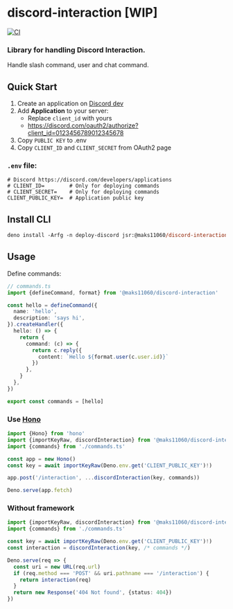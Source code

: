 # discord-interaction [WIP]

<!-- [![JSR][JSR badge]][JSR] -->
[![CI][CI badge]][CI]

<!-- https://jsr.io/docs/badges -->
<!-- [JSR]: https://jsr.io/@maks11060/tmp -->
<!-- [JSR badge]: https://jsr.io/badges/@maks11060/tmp -->
[CI]: https://github.com/maks11060/discord-interaction/actions/workflows/ci.yml
[CI badge]: https://github.com/maks11060/discord-interaction/actions/workflows/ci.yml/badge.svg

### Library for handling **Discord Interaction**.
Handle slash command, user and chat command.

## Quick Start

1. Create an application on [Discord dev](https://discord.com/developers/applications)
2. Add **Application** to your server:
   - Replace `client_id` with yours
   - https://discord.com/oauth2/authorize?client_id=0123456789012345678
3. Copy `PUBLIC KEY` to .env
4. Copy `CLIENT_ID` and `CLIENT_SECRET` from OAuth2 page

### `.env` file:
```env
# Discord https://discord.com/developers/applications
# CLIENT_ID=        # Only for deploying commands
# CLIENT_SECRET=    # Only for deploying commands
CLIENT_PUBLIC_KEY=  # Application public key
```

## Install CLI
```ps
deno install -Arfg -n deploy-discord jsr:@maks11060/discord-interaction/cli
```

## Usage

Define commands:
```ts
// commands.ts
import {defineCommand, format} from '@maks11060/discord-interaction'

const hello = defineCommand({
  name: 'hello',
  description: 'says hi',
}).createHandler({
  hello: () => {
    return {
      command: (c) => {
        return c.reply({
          content: `Hello ${format.user(c.user.id)}`
        })
      },
    }
  },
})

export const commands = [hello]
```

### Use [Hono](https://hono.dev)

```ts
import {Hono} from 'hono'
import {importKeyRaw, discordInteraction} from '@maks11060/discord-interaction/hono'
import {commands} from './commands.ts'

const app = new Hono()
const key = await importKeyRaw(Deno.env.get('CLIENT_PUBLIC_KEY')!)

app.post('/interaction', ...discordInteraction(key, commands))

Deno.serve(app.fetch)
```

### Without framework
```ts
import {importKeyRaw, discordInteraction} from '@maks11060/discord-interaction'
import {commands} from './commands.ts'

const key = await importKeyRaw(Deno.env.get('CLIENT_PUBLIC_KEY')!)
const interaction = discordInteraction(key, /* commands */)

Deno.serve(req => {
  const uri = new URL(req.url)
  if (req.method === 'POST' && uri.pathname === '/interaction') {
    return interaction(req)
  }
  return new Response('404 Not found', {status: 404})
})
```

